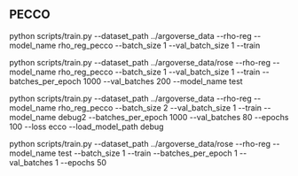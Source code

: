 ## PECCO
python scripts/train.py --dataset_path ../argoverse_data --rho-reg --model_name rho_reg_pecco --batch_size 1 --val_batch_size 1 --train

python scripts/train.py --dataset_path ../argoverse_data/rose --rho-reg --model_name rho_reg_pecco --batch_size 1 --val_batch_size 1 --train --batches_per_epoch 1000 --val_batches 200 --model_name test

python scripts/train.py --dataset_path ../argoverse_data --rho-reg --model_name rho_reg_pecco --batch_size 2 --val_batch_size 1 --train --model_name debug2 --batches_per_epoch 1000 --val_batches 80 --epochs 100 --loss ecco --load_model_path debug

python scripts/train.py --dataset_path ../argoverse_data/rose --rho-reg --model_name test --batch_size 1 --train --batches_per_epoch 1 --val_batches 1 --epochs 50